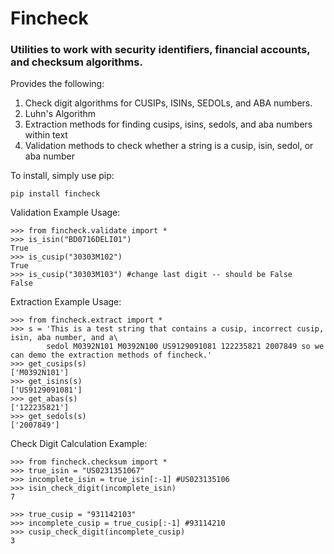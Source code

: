# Fincheck

### Utilities to work with security identifiers, financial accounts, and checksum algorithms.

Provides the following:
1. Check digit algorithms for CUSIPs, ISINs, SEDOLs, and ABA numbers.
2. Luhn's Algorithm
3. Extraction methods for finding cusips, isins, sedols, and aba numbers within text
4. Validation methods to check whether a string is a cusip, isin, sedol, or aba number

To install, simply use pip:
```
pip install fincheck
```

Validation Example Usage:
```
>>> from fincheck.validate import *
>>> is_isin("BD0716DELI01")
True
>>> is_cusip("30303M102")
True
>>> is_cusip("30303M103") #change last digit -- should be False
False
```

Extraction Example Usage:
```
>>> from fincheck.extract import *
>>> s = 'This is a test string that contains a cusip, incorrect cusip, isin, aba number, and a\
        sedol M0392N101 M0392N100 US9129091081 122235821 2007849 so we can demo the extraction methods of fincheck.'
>>> get_cusips(s)
['M0392N101']
>>> get_isins(s)
['US9129091081']
>>> get_abas(s)
['122235821']
>>> get_sedols(s)
['2007849']
```

Check Digit Calculation Example:
```
>>> from fincheck.checksum import *
>>> true_isin = "US0231351067"
>>> incomplete_isin = true_isin[:-1] #US023135106
>>> isin_check_digit(incomplete_isin)
7

>>> true_cusip = "931142103"
>>> incomplete_cusip = true_cusip[:-1] #93114210
>>> cusip_check_digit(incomplete_cusip)
3
```

